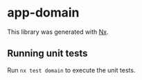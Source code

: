 # app-domain

This library was generated with [Nx](https://nx.dev).

## Running unit tests

Run `nx test domain` to execute the unit tests.
